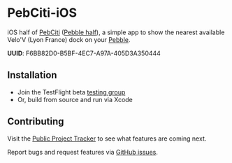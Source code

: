 # PebCiti-iOS

iOS half of [PebCiti](http://github.com/joemasilotti/PebCiti) ([Pebble half](https://github.com/joemasilotti/PebCiti-Pebble)), a simple app to show the nearest available Velo'V (Lyon France) dock on your [Pebble](https://getpebble.com/).

**UUID**: F6BB82D0-B5BF-4EC7-A97A-405D3A350444

## Installation

* Join the TestFlight beta [testing group](http://tflig.ht/10N3HIH)
* Or, build from source and run via Xcode

## Contributing

Visit the [Public Project Tracker](https://www.pivotaltracker.com/projects/928128/) to see what features are coming next.

Report bugs and request features via [GitHub issues](https://github.com/joemasilotti/PebCiti-iOS/issues).
